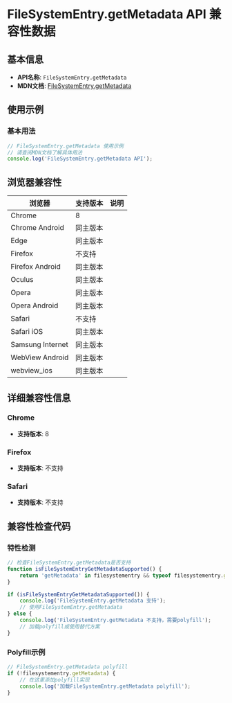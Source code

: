# FileSystemEntry.getMetadata API 兼容性数据

## 基本信息

- **API名称**: `FileSystemEntry.getMetadata`
- **MDN文档**: [FileSystemEntry.getMetadata](https://developer.mozilla.org/docs/Web/API/FileSystemEntry/getMetadata)

## 使用示例

### 基本用法

```javascript
// FileSystemEntry.getMetadata 使用示例
// 请查阅MDN文档了解具体用法
console.log('FileSystemEntry.getMetadata API');
```

## 浏览器兼容性

| 浏览器 | 支持版本 | 说明 |
|--------|----------|------|
| Chrome | 8 |  |
| Chrome Android | 同主版本 |  |
| Edge | 同主版本 |  |
| Firefox | 不支持 |  |
| Firefox Android | 同主版本 |  |
| Oculus | 同主版本 |  |
| Opera | 同主版本 |  |
| Opera Android | 同主版本 |  |
| Safari | 不支持 |  |
| Safari iOS | 同主版本 |  |
| Samsung Internet | 同主版本 |  |
| WebView Android | 同主版本 |  |
| webview_ios | 同主版本 |  |

## 详细兼容性信息

### Chrome

- **支持版本**: 8

### Firefox

- **支持版本**: 不支持

### Safari

- **支持版本**: 不支持

## 兼容性检查代码

### 特性检测

```javascript
// 检查FileSystemEntry.getMetadata是否支持
function isFileSystemEntryGetMetadataSupported() {
    return 'getMetadata' in filesystementry && typeof filesystementry.getMetadata === 'function';
}

if (isFileSystemEntryGetMetadataSupported()) {
    console.log('FileSystemEntry.getMetadata 支持');
    // 使用FileSystemEntry.getMetadata
} else {
    console.log('FileSystemEntry.getMetadata 不支持，需要polyfill');
    // 加载polyfill或使用替代方案
}
```

### Polyfill示例

```javascript
// FileSystemEntry.getMetadata polyfill
if (!filesystementry.getMetadata) {
    // 在这里添加polyfill实现
    console.log('加载FileSystemEntry.getMetadata polyfill');
}
```

